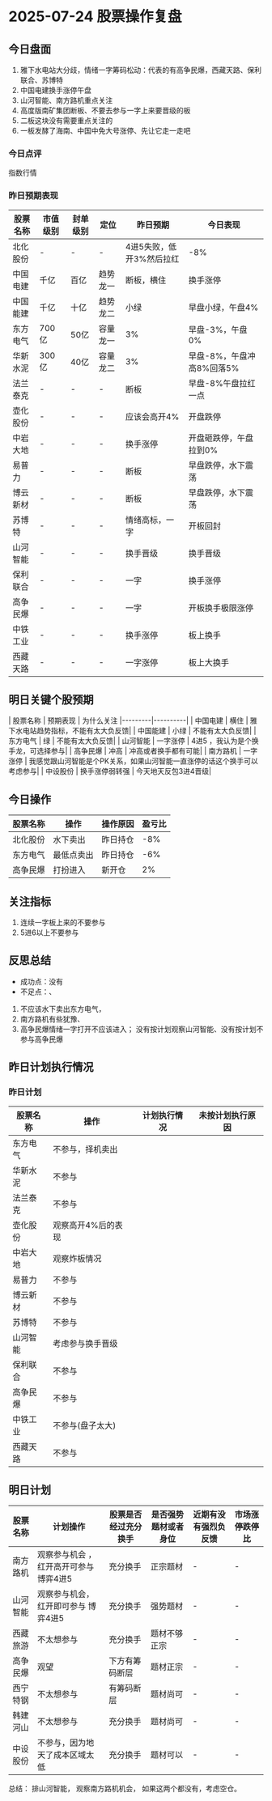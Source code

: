# 2025-07-24 股票操作复盘

## 今日盘面
1. 雅下水电站大分歧，情绪一字筹码松动：代表的有高争民爆，西藏天路、保利联合、苏博特
2. 中国电建换手涨停午盘
3. 山河智能、南方路机重点关注
4. 高度版南矿集团断板、不要去参与一字上来要晋级的板
5. 二板这块没有需要重点关注的
6. 一板发酵了海南、中国中免大号涨停、先让它走一走吧
### 今日点评
指数行情
### 昨日预期表现

| 股票名称 | 市值级别 | 封单级别 | 定位 | 昨日预期 | 今日表现 |
|---------|----------|----------|------|----------|----------|
| 北化股份 | - | - | - | 4进5失败，低开3%然后拉红 | -8% |
| 中国电建 | 千亿 | 百亿 | 趋势龙一 | 断板，横住 | 换手涨停 |
| 中国能建 | 千亿 | 十亿 | 趋势龙二 | 小绿 | 早盘小绿，午盘4% |
| 东方电气 | 700亿 | 50亿 | 容量龙一 | 3% | 早盘-3%，午盘0% |
| 华新水泥 | 300亿 | 40亿 | 容量龙二 | 3% | 早盘-8%，午盘冲高8%回落5% |
| 法兰泰克 | - | - | - | 断板 | 早盘-8%午盘拉红一点 |
| 壶化股份 | - | - | - | 应该会高开4% | 开盘跌停 |
| 中岩大地 | - | - | - | 换手涨停 | 开盘砸跌停，午盘拉到0% |
| 易普力 | - | - | - | 断板 | 早盘跌停，水下震荡 |
| 博云新材 | - | - | - | 断板 | 早盘跌停，水下震荡 |
| 苏博特 | - | - | - | 情绪高标，一字 | 开板回封 |
| 山河智能 | - | - | - | 换手晋级 | 换手晋级 |
| 保利联合 | - | - | - | 一字 | 换手涨停 |
| 高争民爆 | - | - | - | 一字 | 开板换手极限涨停 |
| 中铁工业 | - | - | - | 换手涨停 | 板上换手 |
| 西藏天路 | - | - | - | 一字涨停 | 板上大换手 |

## 明日关键个股预期

| 股票名称 | 预期表现 | 为什么关注
|---------|----------|
| 中国电建 | 横住 | 雅下水电站趋势指标，不能有太大负反馈|
| 中国能建 | 小绿 | 不能有太大负反馈|
| 东方电气 | 绿 | 不能有太大负反馈|
| 山河智能 | 一字涨停 | 4进5 ，我认为是个换手龙，可选择参与|
| 高争民爆 | 冲高 | 冲高或者换手都有可能|
| 南方路机 | 一字涨停 | 我感觉跟山河智能是个PK关系，如果山河智能一直涨停的话这个换手可以考虑参与|
| 中设股份 | 换手涨停弱转强 | 今天地天反包3进4晋级|
## 今日操作

| 股票名称 | 操作 | 操作原因 | 盈亏比 |
|---------|------|----------|--------|
| 北化股份 | 水下卖出 | 昨日持仓 | -8% |
| 东方电气 | 最低点卖出 | 昨日持仓 | -6% |
| 高争民爆 | 打扮进入 | 新开仓 | 2% |

## 关注指标
1. 连续一字板上来的不要参与
2. 5进6以上不要参与

## 反思总结
- 成功点：没有
- 不足点：、
1. 不应该水下卖出东方电气， 
2. 南方路机有些犹豫、
3. 高争民爆情绪一字打开不应该进入；
没有按计划观察山河智能、没有按计划不参与高争民爆

## 昨日计划执行情况
### 昨日计划

| 股票名称 | 操作 | 计划执行情况 | 未按计划执行原因 |
|---------|------|--------------|------------------|
| 东方电气 | 不参与，择机卖出 |  |  |
| 华新水泥 | 不参与 |  |  |
| 法兰泰克 | 不参与 |  |  |
| 壶化股份 | 观察高开4%后的表现 |  |  |
| 中岩大地 | 观察炸板情况 |  |  |
| 易普力 | 不参与 |  |  |
| 博云新材 | 不参与 |  |  |
| 苏博特 | 不参与 |  |  |
| 山河智能 | 考虑参与换手晋级 |  |  |
| 保利联合 | 不参与 |  |  |
| 高争民爆 | 不参与 |  |  |
| 中铁工业 | 不参与(盘子太大) |  |  |
| 西藏天路 | 不参与 |  |  |

## 明日计划
| 股票名称 | 计划操作 | 股票是否经过充分换手 | 是否强势题材或者身位| 近期有没有强烈负反馈| 市场涨停跌停比|
|---------|----------|----------|----------|----------|----------|
| 南方路机 | 观察参与机会 ，红开高开可参与博弈4进5| 充分换手| 正宗题材|-|-|
| 山河智能 | 观察参与机会，红开即可参与 博弈4进5|充分换手|强势题材|-|-|
| 西藏旅游 | 不太想参与| 充分换手 | 题材不够正宗 |-|-| 
| 高争民爆 | 观望 | 下方有筹码断层| 题材正宗 |-|-|
|西宁特钢| 不太想参与|有筹码断层|题材尚可|-|-|
|韩建河山|不太想参与|充分换手|题材尚可|-|-|
|中设股份|不参与，因为地天了成本区域太低| 充分换手|题材可以|-|-|

总结：
排山河智能， 观察南方路机机会， 如果这两个都没有，考虑空仓。
